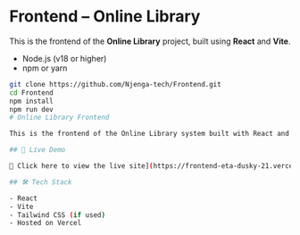 # Frontend – Online Library

This is the frontend of the **Online Library** project, built using **React** and **Vite**.


- Node.js (v18 or higher)
- npm or yarn

```bash
git clone https://github.com/Njenga-tech/Frontend.git
cd Frontend
npm install
npm run dev
# Online Library Frontend

This is the frontend of the Online Library system built with React and Vite.

## 🚀 Live Demo

🔗 Click here to view the live site](https://frontend-eta-dusky-21.vercel.app/)

## 🛠️ Tech Stack

- React
- Vite
- Tailwind CSS (if used)
- Hosted on Vercel

